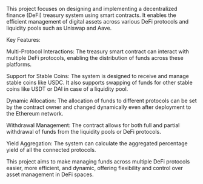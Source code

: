 
This project focuses on designing and implementing a decentralized finance (DeFi) treasury system using smart contracts. It enables the efficient management of digital assets across various DeFi protocols and liquidity pools such as Uniswap and Aave.

Key Features:

Multi-Protocol Interactions: The treasury smart contract can interact with multiple DeFi protocols, enabling the distribution of funds across these platforms.

Support for Stable Coins: The system is designed to receive and manage stable coins like USDC. It also supports swapping of funds for other stable coins like USDT or DAI in case of a liquidity pool.

Dynamic Allocation: The allocation of funds to different protocols can be set by the contract owner and changed dynamically even after deployment to the Ethereum network.

Withdrawal Management: The contract allows for both full and partial withdrawal of funds from the liquidity pools or DeFi protocols.

Yield Aggregation: The system can calculate the aggregated percentage yield of all the connected protocols.

This project aims to make managing funds across multiple DeFi protocols easier, more efficient, and dynamic, offering flexibility and control over asset management in DeFi spaces. 
